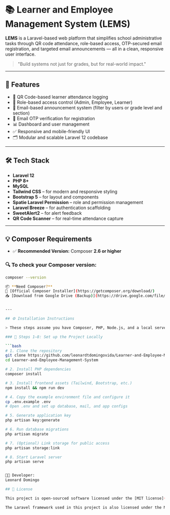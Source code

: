 # 📚 Learner and Employee Management System (LEMS)

**LEMS** is a Laravel-based web platform that simplifies school administrative tasks through QR code attendance, role-based access, OTP-secured email registration, and targeted email announcements — all in a clean, responsive user interface.

> "Build systems not just for grades, but for real-world impact."

---

## 🚀 Features

- 📌 QR Code-based learner attendance logging  
- 👤 Role-based access control (Admin, Employee, Learner)  
- 📧 Email-based announcement system (filter by users or grade level and section)  
- 🔐 Email OTP verification for registration  
- 📊 Dashboard and user management  
- ✅ Responsive and mobile-friendly UI  
- 🗂️ Modular and scalable Laravel 12 codebase  

---

## 🛠️ Tech Stack

- **Laravel 12**  
- **PHP 8+**  
- **MySQL**  
- **Tailwind CSS** – for modern and responsive styling  
- **Bootstrap 5** – for layout and components  
- **Spatie Laravel Permission** – role and permission management  
- **Laravel Breeze** – for authentication scaffolding  
- **SweetAlert2** – for alert feedback  
- **QR Code Scanner** – for real-time attendance capture  

---

## 💡 Composer Requirements

- ✅ **Recommended Version:** Composer **2.6 or higher**

### 🔍 To check your Composer version:
```bash
composer --version

📦 **Need Composer?**  
🔗 [Official Composer Installer](https://getcomposer.org/download/)  
📥 [Download from Google Drive (Backup)](https://drive.google.com/file/d/1_RvlePpUOzqaVPJYQ-HQKCGEkAYxxkZU/view?usp=sharing)


---

## ⚙️ Installation Instructions

> These steps assume you have Composer, PHP, Node.js, and a local server (like XAMPP) installed.

### 🔧 Steps 1–8: Set up the Project Locally

```bash
# 1. Clone the repository
git clone https://github.com/leonardtdomingovida/Learner-and-Employee-Management-System.git
cd Learner-and-Employee-Management-System

# 2. Install PHP dependencies
composer install

# 3. Install frontend assets (Tailwind, Bootstrap, etc.)
npm install && npm run dev

# 4. Copy the example environment file and configure it
cp .env.example .env
# Open .env and set up database, mail, and app configs

# 5. Generate application key
php artisan key:generate

# 6. Run database migrations
php artisan migrate

# 7. (Optional) Link storage for public access
php artisan storage:link

# 8. Start Laravel server
php artisan serve


👨‍💻 Developer:
Leonard Domingo

## 📄 License

This project is open-sourced software licensed under the [MIT license](https://opensource.org/licenses/MIT).

The Laravel framework used in this project is also licensed under the MIT license.
